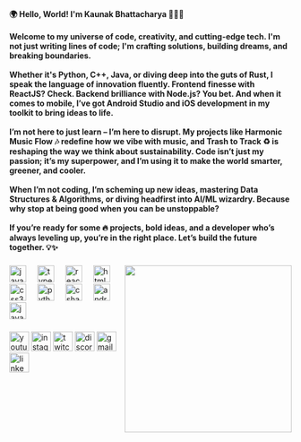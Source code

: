 <h4 align="left">🌍 Hello, World! I'm Kaunak Bhattacharya 👨‍💻🚀<br><br>Welcome to my universe of code, creativity, and cutting-edge tech. I'm not just writing lines of code; I'm crafting solutions, building dreams, and breaking boundaries.<br><br>Whether it's Python, C++, Java, or diving deep into the guts of Rust, I speak the language of innovation fluently. Frontend finesse with ReactJS? Check. Backend brilliance with Node.js? You bet. And when it comes to mobile, I’ve got Android Studio and iOS development in my toolkit to bring ideas to life.<br><br>I’m not here to just learn – I’m here to disrupt. My projects like Harmonic Music Flow 🎶 redefine how we vibe with music, and Trash to Track ♻️ is reshaping the way we think about sustainability. Code isn’t just my passion; it’s my superpower, and I’m using it to make the world smarter, greener, and cooler.<br><br>When I’m not coding, I’m scheming up new ideas, mastering Data Structures & Algorithms, or diving headfirst into AI/ML wizardry. Because why stop at being good when you can be unstoppable?<br><br>If you’re ready for some 🔥 projects, bold ideas, and a developer who’s always leveling up, you’re in the right place. Let’s build the future together. 💡✨</h4>

###

<img align="right" height="298" src="https://img1.picmix.com/output/stamp/normal/2/3/4/0/2450432_4b05f.gif"  />

###

<div align="left">
  <img src="https://cdn.jsdelivr.net/gh/devicons/devicon/icons/javascript/javascript-original.svg" height="30" alt="javascript logo"  />
  <img width="12" />
  <img src="https://cdn.jsdelivr.net/gh/devicons/devicon/icons/typescript/typescript-original.svg" height="30" alt="typescript logo"  />
  <img width="12" />
  <img src="https://cdn.jsdelivr.net/gh/devicons/devicon/icons/react/react-original.svg" height="30" alt="react logo"  />
  <img width="12" />
  <img src="https://cdn.jsdelivr.net/gh/devicons/devicon/icons/html5/html5-original.svg" height="30" alt="html5 logo"  />
  <img width="12" />
  <img src="https://cdn.jsdelivr.net/gh/devicons/devicon/icons/css3/css3-original.svg" height="30" alt="css3 logo"  />
  <img width="12" />
  <img src="https://cdn.jsdelivr.net/gh/devicons/devicon/icons/python/python-original.svg" height="30" alt="python logo"  />
  <img width="12" />
  <img src="https://cdn.jsdelivr.net/gh/devicons/devicon/icons/csharp/csharp-original.svg" height="30" alt="csharp logo"  />
  <img width="12" />
  <img src="https://cdn.jsdelivr.net/gh/devicons/devicon/icons/androidstudio/androidstudio-original.svg" height="30" alt="androidstudio logo"  />
  <img width="12" />
  <img src="https://cdn.jsdelivr.net/gh/devicons/devicon/icons/java/java-original.svg" height="30" alt="java logo"  />
</div>

###

<div align="left">
  <img src="https://img.shields.io/static/v1?message=Youtube&logo=youtube&label=&color=FF0000&logoColor=white&labelColor=&style=for-the-badge" height="35" alt="youtube logo"  />
  <img src="https://img.shields.io/static/v1?message=Instagram&logo=instagram&label=&color=E4405F&logoColor=white&labelColor=&style=for-the-badge" height="35" alt="instagram logo"  />
  <img src="https://img.shields.io/static/v1?message=Twitch&logo=twitch&label=&color=9146FF&logoColor=white&labelColor=&style=for-the-badge" height="35" alt="twitch logo"  />
  <img src="https://img.shields.io/static/v1?message=Discord&logo=discord&label=&color=7289DA&logoColor=white&labelColor=&style=for-the-badge" height="35" alt="discord logo"  />
  <img src="https://img.shields.io/static/v1?message=Gmail&logo=gmail&label=&color=D14836&logoColor=white&labelColor=&style=for-the-badge" height="35" alt="gmail logo"  />
  <img src="https://img.shields.io/static/v1?message=LinkedIn&logo=linkedin&label=&color=0077B5&logoColor=white&labelColor=&style=for-the-badge" height="35" alt="linkedin logo"  />
</div>

###
